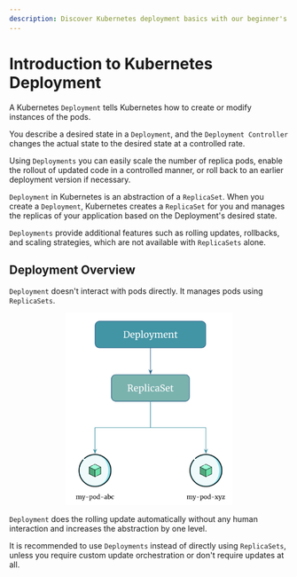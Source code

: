 ```yaml
---
description: Discover Kubernetes deployment basics with our beginner's guide. Get started with understanding how Kubernetes handles application deployments.
---
```



# Introduction to Kubernetes Deployment

A Kubernetes `Deployment` tells Kubernetes how to create or modify instances of the pods.

You describe a desired state in a `Deployment`, and the `Deployment Controller` changes the actual state to the desired state at a controlled rate.

Using `Deployments` you can easily scale the number of replica pods, enable the rollout of updated code in a controlled manner, or roll back to an earlier deployment version if necessary.

`Deployment` in Kubernetes is an abstraction of a `ReplicaSet`. When you create a `Deployment`, Kubernetes creates a `ReplicaSet` for you and manages the replicas of your application based on the Deployment's desired state.

`Deployments` provide additional features such as rolling updates, rollbacks, and scaling strategies, which are not available with `ReplicaSets` alone.


## Deployment Overview

`Deployment` doesn't interact with pods directly. It manages pods using `ReplicaSets`.

<p align="center">
    <img src="../../../../assets/eks-course-images/deployment/kubernetes-deployment.png" alt="Deployment Overview" loading="lazy" width="300" />
</p>

`Deployment` does the rolling update automatically without any human interaction and increases the abstraction by one level.

It is recommended to use `Deployments` instead of directly using `ReplicaSets`, unless you require custom update orchestration or don't require updates at all.